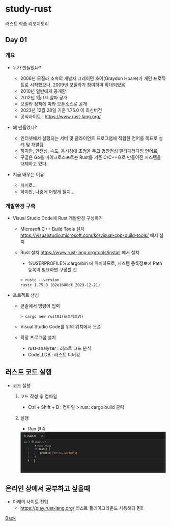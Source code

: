 # study-rust
러스트 학습 리포지토리

## Day 01

### 개요
- 누가 만들었나?
	- 2006년 모질라 소속의 개발자 그레이던 호어(Graydon Hoare)가 개인 프로젝트로 시작했으나, 2009년 모질라가 참여하며 확대되었음
	- 2010년 일반에게 공개함
	- 2012년 1월 0.1 알파 공개
	- 모질라 정책에 따라 오픈소스로 공개
	- 2023년 12월 28일 기준 1.75.0 이 최신버전
	- 공식사이트 : https://www.rust-lang.org/ 

- 왜 만들었나?
	- 인터넷에서 실행되는 서버 및 클라이언트 프로그램에 적합한 언어를 목표로 설계 및 개발됨
	- 하지만, 안전성, 속도, 동시성에 초점을 두고 형안전성 멀티패러다임 언어로,
	- 구글은 Go를 마이크로소프트는 Rust를 기존 C/C++으로 만들어진 시스템을 대체하고 있다.

- 지금 배우는 이유
	- 취미로...
	- 하지만, 나중에 어떻게 될지...

### 개발환경 구축
- Visual Studio Code에 Rust 개발환경 구성하기
	- Microsoft C++ Build Tools 설치
		https://visualstudio.microsoft.com/ko/visual-cpp-build-tools/ 에서 설치
	- Rust 설치
		https://www.rust-lang.org/tools/install 에서 설치

		- %USERPROFILE%\.cargo\bin 에 위치하므로, 시스템 등록정보에 Path 등록이 필요하면 구성할 것

		```shell
		> rustc --version
		rustc 1.75.0 (82e1608df 2023-12-21)
		```

- 프로젝트 생성

	- 콘솔에서 명령어 입력
		```shell
		> cargo new rust01(프로젝트명)
		```

	- Visual Studio Code를 위의 위치에서 오픈

	- 확장 프로그램 설치
		- rust-analyzer : 러스트 코드 분석
		- CodeLLDB : 러스트 디버깅

## 러스트 코드 실행
- 코드 실행
	1. 코드 작성 후 컴파일

		- Ctrl + Shift + B : 컴파일 > rust: cargo build 클릭
	
	2. 실행

		- Run 클릭

		<img src="https://raw.githubusercontent.com/hugoMGSung/study-rust/main/Images/rust_0001.png" width="600">

## 온라인 상에서 공부하고 싶을때
- 아래의 사이트 진입
	- https://play.rust-lang.org/ 러스트 플레이그라운드 사용해되 됨!!


[Back](https://github.com/hugoMGSung/study-rust/blob/main/README.md)